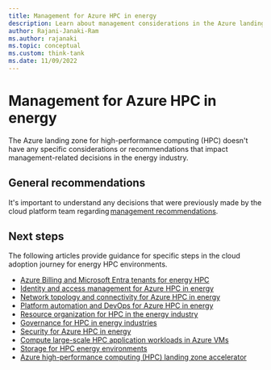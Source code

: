 ```yaml
---
title: Management for Azure HPC in energy
description: Learn about management considerations in the Azure landing zone for high-performance computing (HPC) in the energy sector.
author: Rajani-Janaki-Ram
ms.author: rajanaki
ms.topic: conceptual
ms.custom: think-tank
ms.date: 11/09/2022
---
```


# Management for Azure HPC in energy

The Azure landing zone for high-performance computing (HPC) doesn't have any specific considerations or recommendations that impact management-related decisions in the energy industry.

## General recommendations

It's important to understand any decisions that were previously made by the cloud platform team regarding [management recommendations](../../../ready/landing-zone/design-area/management.md).

## Next steps

The following articles provide guidance for specific steps in the cloud adoption journey for energy HPC environments.

- [Azure Billing and Microsoft Entra tenants for energy HPC](./azure-billing-active-directory-tenant.md)
- [Identity and access management for Azure HPC in energy](./identity-access-management.md)
- [Network topology and connectivity for Azure HPC in energy](./network-topology-connectivity.md)
- [Platform automation and DevOps for Azure HPC in energy](./platform-automation-devops.md)
- [Resource organization for HPC in the energy industry](./resource-organization.md)
- [Governance for HPC in energy industries](./security-governance-compliance.md)
- [Security for Azure HPC in energy](./security.md)
- [Compute large-scale HPC application workloads in Azure VMs](./compute.md)
- [Storage for HPC energy environments](./storage.md)
- [Azure high-performance computing (HPC) landing zone accelerator](../azure-hpc-landing-zone-accelerator.md)
